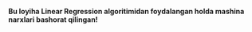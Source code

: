 **Bu loyiha Linear Regression algoritimidan foydalangan holda mashina narxlari bashorat qilingan!**
